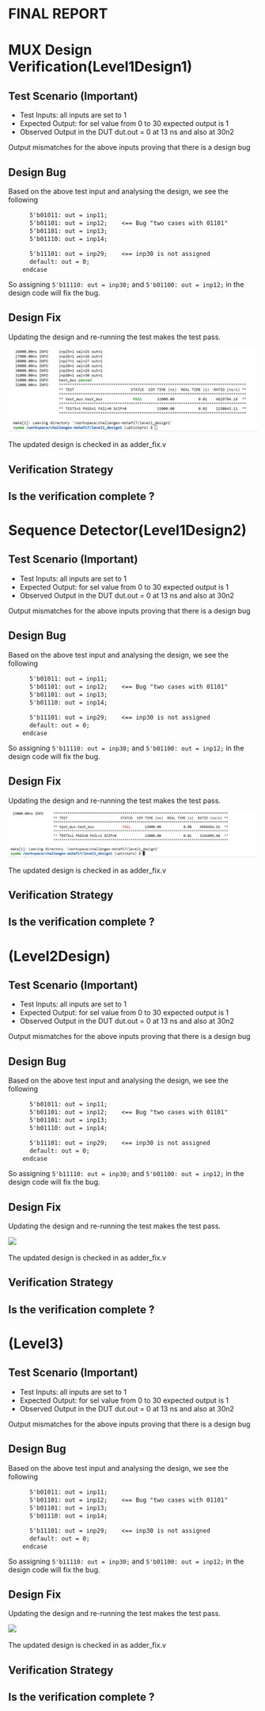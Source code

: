 # FINAL REPORT
# MUX Design Verification(Level1Design1)

## Test Scenario **(Important)**
- Test Inputs: all inputs are set to 1
- Expected Output: for sel value from 0 to 30 expected output is 1
- Observed Output in the DUT dut.out = 0 at 13 ns and also at 30n2

Output mismatches for the above inputs proving that there is a design bug

## Design Bug
Based on the above test input and analysing the design, we see the following

```
      5'b01011: out = inp11;
      5'b01101: out = inp12;    <== Bug "two cases with 01101"
      5'b01101: out = inp13;
      5'b01110: out = inp14;
```
```
      5'b11101: out = inp29;    <== inp30 is not assigned
      default: out = 0;
    endcase
```

So assigning ``5'b11110: out = inp30;`` and ``5'b01100: out = inp12;`` in the design code will fix the bug.

## Design Fix
Updating the design and re-running the test makes the test pass.

![](https://github.com/vyomasystems-lab/challenges-mshafi7/blob/master/Images/MUX_pass.png)

The updated design is checked in as adder_fix.v

## Verification Strategy

## Is the verification complete ?

# Sequence Detector(Level1Design2)

## Test Scenario **(Important)**
- Test Inputs: all inputs are set to 1
- Expected Output: for sel value from 0 to 30 expected output is 1
- Observed Output in the DUT dut.out = 0 at 13 ns and also at 30n2

Output mismatches for the above inputs proving that there is a design bug

## Design Bug
Based on the above test input and analysing the design, we see the following

```
      5'b01011: out = inp11;
      5'b01101: out = inp12;    <== Bug "two cases with 01101"
      5'b01101: out = inp13;
      5'b01110: out = inp14;
```
```
      5'b11101: out = inp29;    <== inp30 is not assigned
      default: out = 0;
    endcase
```

So assigning ``5'b11110: out = inp30;`` and ``5'b01100: out = inp12;`` in the design code will fix the bug.

## Design Fix
Updating the design and re-running the test makes the test pass.

![](https://github.com/vyomasystems-lab/challenges-mshafi7/blob/master/Images/Mux_Fail_1.png)

The updated design is checked in as adder_fix.v

## Verification Strategy

## Is the verification complete ?

# (Level2Design)

## Test Scenario **(Important)**
- Test Inputs: all inputs are set to 1
- Expected Output: for sel value from 0 to 30 expected output is 1
- Observed Output in the DUT dut.out = 0 at 13 ns and also at 30n2

Output mismatches for the above inputs proving that there is a design bug

## Design Bug
Based on the above test input and analysing the design, we see the following

```
      5'b01011: out = inp11;
      5'b01101: out = inp12;    <== Bug "two cases with 01101"
      5'b01101: out = inp13;
      5'b01110: out = inp14;
```
```
      5'b11101: out = inp29;    <== inp30 is not assigned
      default: out = 0;
    endcase
```

So assigning ``5'b11110: out = inp30;`` and ``5'b01100: out = inp12;`` in the design code will fix the bug.

## Design Fix
Updating the design and re-running the test makes the test pass.

![](https://i.imgur.com/5XbL1ZH.png)

The updated design is checked in as adder_fix.v

## Verification Strategy

## Is the verification complete ?

# (Level3)

## Test Scenario **(Important)**
- Test Inputs: all inputs are set to 1
- Expected Output: for sel value from 0 to 30 expected output is 1
- Observed Output in the DUT dut.out = 0 at 13 ns and also at 30n2

Output mismatches for the above inputs proving that there is a design bug

## Design Bug
Based on the above test input and analysing the design, we see the following

```
      5'b01011: out = inp11;
      5'b01101: out = inp12;    <== Bug "two cases with 01101"
      5'b01101: out = inp13;
      5'b01110: out = inp14;
```
```
      5'b11101: out = inp29;    <== inp30 is not assigned
      default: out = 0;
    endcase
```

So assigning ``5'b11110: out = inp30;`` and ``5'b01100: out = inp12;`` in the design code will fix the bug.

## Design Fix
Updating the design and re-running the test makes the test pass.

![](https://i.imgur.com/5XbL1ZH.png)

The updated design is checked in as adder_fix.v

## Verification Strategy

## Is the verification complete ?